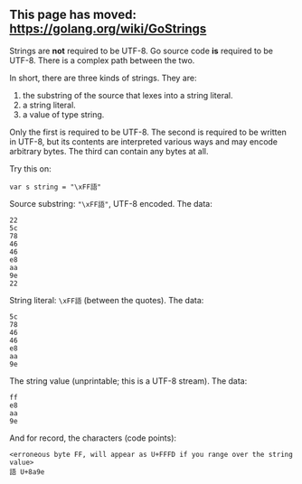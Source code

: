 ## This page has moved: https://golang.org/wiki/GoStrings ##

Strings are **not** required to be UTF-8. Go source code **is** required
to be UTF-8. There is a complex path between the two.

In short, there are three kinds of strings. They are:

  1. the substring of the source that lexes into a string literal.
  1. a string literal.
  1. a value of type string.

Only the first is required to be UTF-8. The second is required to be
written in UTF-8, but its contents are interpreted various ways
and may encode arbitrary bytes. The third can contain any bytes at
all.

Try this on:

```
var s string = "\xFF語"
```
Source substring: `"\xFF語"`, UTF-8 encoded. The data:

```
22
5c
78
46
46
e8
aa
9e
22
```

String literal: `\xFF語` (between the quotes). The data:

```
5c
78
46
46
e8
aa
9e
```

The string value (unprintable; this is a UTF-8 stream). The data:

```
ff
e8
aa
9e
```

And for record, the characters (code points):
```
<erroneous byte FF, will appear as U+FFFD if you range over the string value>
語 U+8a9e
```